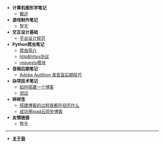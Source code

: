 - **计算机图形学笔记**
  - [概述](/zh-cn/计算机图形学/概述.md)
- **游戏制作笔记**
  - 暂无
- **交互设计基础**
  - [平台设计规范](/zh-cn/交互设计/1.平台设计规范.md)
- **Python爬虫笔记**
  - [爬虫简介](/zh-cn/PythonBot/1.简介.md) 
  - [http&https协议](/zh-cn/PythonBot/2.http&https协议.md)
  - [requests模块](/zh-cn/PythonBot/3.request模块.md)
- **音频后期笔记**
  - [Adobe Audition 录音室后期技巧](/zh-cn/media/audition.md)
- **杂项技术笔记**
  - [如何搭建一个博客](/zh-cn/tech/如何搭建一个博客.md)
  - [测试](/zh-cn/tech/test.md)
- **碎碎念**
  - [搭建博客的过程我都在经历什么](/zh-cn/chat/搭建博客的过程我都在经历什么.md)
  - [成功用ipad云同步博客](/zh-cn/chat/ipad云同步测试.md)
- **友情链接**
  - 暂无

------

- [**关于我**](/about.md)